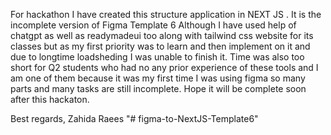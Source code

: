 
For hackathon I have created this structure application in NEXT JS .  It is the incomplete version of Figma Template 6
Although I have used help of chatgpt as well as readymadeui too along with tailwind css website for its classes but as my first priority was to learn and then implement on it and due to longtime loadsheding I was unable to finish it. 
Time was also too short for Q2 students who had no any prior experience of these tools and I am one of them because it was my first time I was using figma so many parts and many tasks are still incomplete. 
Hope it will be complete soon after this hackaton.

Best regards,
Zahida Raees 
"# figma-to-NextJS-Template6" 
